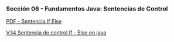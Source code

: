 ### Sección 06 - Fundamentos Java: Sentencias de Control
[PDF - Sentencia If Else](Apuntes/05-01-SentenciaIfElse-CFJ.pdf)

[V34 Sentencia de control If - Else en java]()
